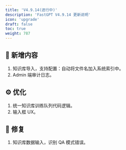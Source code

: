 ```yaml
---
title: 'V4.9.14(进行中)'
description: 'FastGPT V4.9.14 更新说明'
icon: 'upgrade'
draft: false
toc: true
weight: 787
---
```



## 🚀 新增内容

1. 知识库导入，支持配置：自动将文件名加入系统索引中。
2. Admin 端审计日志。

## ⚙️ 优化

1. 统一知识库训练队列代码逻辑。
2. 输入框 UX。

## 🐛 修复

1. 知识库数据输入，识别 QA 模式错误。